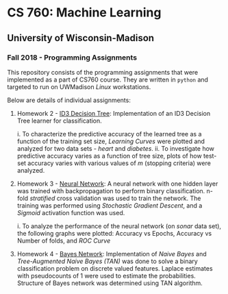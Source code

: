 # CS 760: Machine Learning
## University of Wisconsin-Madison
### Fall 2018 - Programming Assignments

This repository consists of the programming assignments that were implemented as a part of CS760 course. They are written in `python` and targeted to run on UWMadison *Linux* workstations. 

Below are details of individual assignments:

1. Homework 2 - [ID3 Decision Tree](Assignments/2-DecisionTreeID3/README.md): Implementation of an ID3 Decision Tree learner for classification.

	i. To characterize the predictive accuracy of the learned tree as a function of the training set size, *Learning Curves* were plotted and analyzed for two data sets - *heart* and *diabetes*.
	ii. To investigate how predictive accuracy varies as a function of tree size, plots of how test-set accuracy varies with various values of *m* (stopping criteria) were analyzed.

2. Homework 3 - [Neural Network](Assignments/3-NeuralNetwork/README.md): A neural network with one hidden layer was trained with backpropagation to perform binary classification. n-fold *stratified* cross validation was used to train the network. The training was performed using *Stochastic Gradient Descent*, and a *Sigmoid* activation function was used.

	i. To analyze the performance of the neural network (on *sonar* data set), the following graphs were plotted: Accuracy vs Epochs, Accuracy vs Number of folds, and *ROC Curve*

3. Homework 4 - [Bayes Network](Assignments/4-NaiveBayes/README.md): Implementation of *Naive Bayes* and *Tree-Augmented Naive Bayes (TAN)* was done to solve a binary classification problem on discrete valued features. Laplace estimates with pseudocounts of 1 were used to estimate the probabilities. Structure of Bayes network was determined using TAN algorithm.
